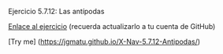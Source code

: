 Ejercicio 5.7.12: Las antípodas

<a href="http://cursosweb.github.io/X-Nav-5.7.12-Antipodas/">Enlace al ejercicio</a> (recuerda actualizarlo a tu cuenta de GitHub)

[Try me] (https://jgmatu.github.io/X-Nav-5.7.12-Antipodas/)
